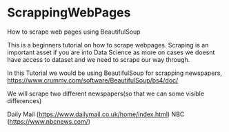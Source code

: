 # ScrappingWebPages
How to scrape web pages using BeautifulSoup

This is a beginners tutorial on how to scrape webpages.
Scraping is an important asset if you are into Data Science as more on cases we doesnt have access to dataset and we need to scrape our way through.

In this Tutorial we would be using BeautifulSoup for scrapping newspapers, https://www.crummy.com/software/BeautifulSoup/bs4/doc/

We will scrape two different newspapers(so that we can some visible differences)

Daily Mail (https://www.dailymail.co.uk/home/index.html)
NBC (https://www.nbcnews.com/)
